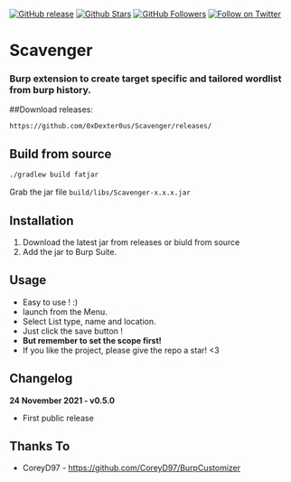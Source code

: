 [![GitHub release](https://img.shields.io/github/release/0xDexter0us/CustomHeader.svg)](https://github.com/0xDexter0us/Scavenger/releases) 
[![Github Stars](https://img.shields.io/github/stars/0xDexter0us/CustomHeader.svg?style=social&label=Stars)](https://github.com/0xDexter0us/Scavenger/) 
[![GitHub Followers](https://img.shields.io/github/followers/0xDexter0us.svg?style=social&label=Follow)](https://github.com/0xDexter0us/Scavenger/)
[![Follow on Twitter](https://img.shields.io/twitter/follow/0xDexter0us.svg?style=social&label=Follow)](https://twitter.com/intent/follow?screen_name=0xDexter0us)

# Scavenger
### Burp extension to create target specific and tailored wordlist from burp history.

##Download releases:
```
https://github.com/0xDexter0us/Scavenger/releases/
```

## Build from source
```sh
./gradlew build fatjar
```

Grab the jar file `build/libs/Scavenger-x.x.x.jar`

## Installation
1. Download the latest jar from releases or biuld from source
2. Add the jar to Burp Suite.

## Usage
* Easy to use ! :) 
* launch from the Menu.
* Select List type, name and location.
* Just click the save button ! 
* **But remember to set the scope first!**
* If you like the project, please give the repo a star! <3

## Changelog
**24 November 2021 - v0.5.0**
 - First public release

## Thanks To

* CoreyD97 - https://github.com/CoreyD97/BurpCustomizer
